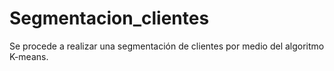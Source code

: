 # Segmentacion_clientes
Se procede a realizar una segmentación de clientes por medio del algoritmo K-means.
